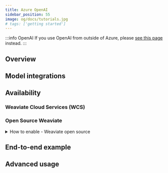 ```yaml
---
title: Azure OpenAI
sidebar_position: 55
image: og/docs/tutorials.jpg
# tags: ['getting started']
---
```


:::info OpenAI
If you use OpenAI from outside of Azure, please [see this page](./openai.md) instead.
:::

## Overview

## Model integrations

## Availability

### Weaviate Cloud Services (WCS)

### Open Source Weaviate

<details>
  <summary>How to enable - Weaviate open source</summary>

</details>

## End-to-end example

## Advanced usage
